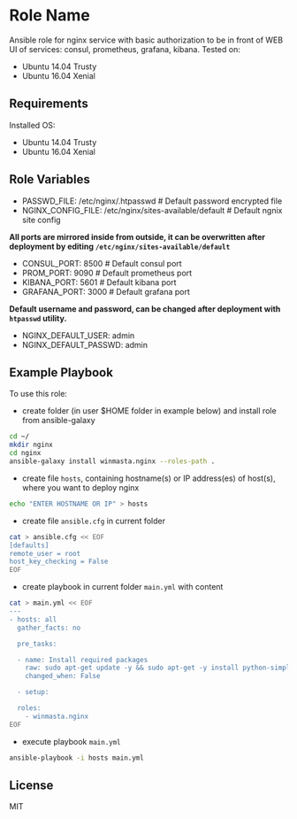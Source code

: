 Role Name
=========

Ansible role for nginx service with basic authorization to be in front of WEB UI of services: consul, prometheus,
grafana, kibana. Tested on:
 - Ubuntu 14.04 Trusty
 - Ubuntu 16.04 Xenial

Requirements
------------

Installed OS:
 - Ubuntu 14.04 Trusty
 - Ubuntu 16.04 Xenial

Role Variables
--------------

- PASSWD_FILE: /etc/nginx/.htpasswd # Default password encrypted file
- NGINX_CONFIG_FILE: /etc/nginx/sites-available/default # Default ngnix site config

**All ports are mirrored inside from outside, it can be overwritten after deployment by editing
`/etc/nginx/sites-available/default`**

- CONSUL_PORT: 8500 # Default consul port
- PROM_PORT: 9090 # Default prometheus port
- KIBANA_PORT: 5601 # Default kibana port
- GRAFANA_PORT: 3000 # Default grafana port

**Default username and password, can be changed after deployment with `htpasswd` utility.**

- NGINX_DEFAULT_USER: admin
- NGINX_DEFAULT_PASSWD: admin

Example Playbook
----------------

To use this role:

  - create folder (in user $HOME folder in example below) and install role from ansible-galaxy

```bash
cd ~/
mkdir nginx
cd nginx
ansible-galaxy install winmasta.nginx --roles-path .
```

  - create file `hosts`, containing hostname(s) or IP address(es) of host(s), where you want to deploy nginx

```bash
echo "ENTER HOSTNAME OR IP" > hosts
```

  - create file `ansible.cfg` in current folder

```bash
cat > ansible.cfg << EOF
[defaults]
remote_user = root
host_key_checking = False
EOF
```

  - create playbook in current folder `main.yml` with content

```bash
cat > main.yml << EOF
---
- hosts: all
  gather_facts: no

  pre_tasks:

  - name: Install required packages
    raw: sudo apt-get update -y && sudo apt-get -y install python-simplejson python-pip
    changed_when: False

  - setup:

  roles:
    - winmasta.nginx
EOF
```

  - execute playbook `main.yml`

```bash
ansible-playbook -i hosts main.yml
```

License
-------

MIT
